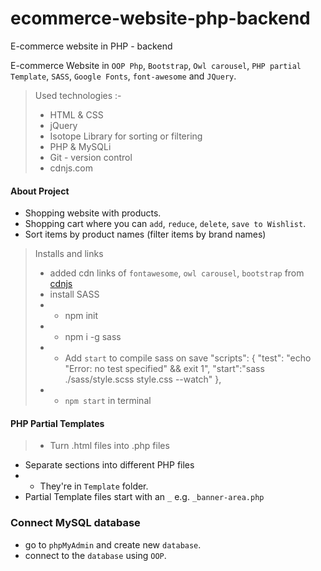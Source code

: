 # ecommerce-website-php-backend
E-commerce website in PHP - backend

E-commerce Website in `OOP Php`, `Bootstrap`, `Owl carousel`, `PHP partial Template`, `SASS`, `Google Fonts`, `font-awesome` and `JQuery`.

> Used technologies :-
>- HTML & CSS
>- jQuery
>- Isotope Library for sorting or filtering
>- PHP & MySQLi
>- Git - version control
>- cdnjs.com

#### About Project
- Shopping website with products.
- Shopping cart where you can `add`, `reduce`, `delete`, `save to Wishlist`.
- Sort items by product names (filter items by brand names)

> Installs and links
>- added cdn links of `fontawesome`, `owl carousel`, `bootstrap` from [cdnjs](https://cdnjs.com/)
>- install SASS 
>- - npm init
>- - npm i -g sass
>- - Add `start` to compile sass on save 
    "scripts": {
    "test": "echo \"Error: no test specified\" && exit 1",
    "start":"sass ./sass/style.scss style.css --watch"
  },
> - - `npm start` in terminal

#### PHP Partial Templates 
> - Turn .html files into .php files
- Separate sections into different PHP files
- - They're in `Template` folder.
- Partial Template files start with an `_` e.g. `_banner-area.php`


### Connect MySQL database
- go to `phpMyAdmin` and create new `database`.
- connect to the `database` using `OOP`.